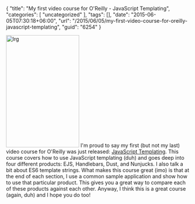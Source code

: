 {
	"title": "My first video course for O'Reilly - JavaScript Templating",
	"categories": [
		"uncategorized"
	],
	"tags": [],
	"date": "2015-06-05T07:30:18+06:00",
	"url": "/2015/06/05/my-first-video-course-for-oreilly-javascript-templating",
	"guid": "6254"
}

<a href="http://shop.oreilly.com/product/0636920034971.do"><img src="https://static.raymondcamden.com/images/wp-content/uploads/2015/06/lrg.jpg" alt="lrg" width="200" height="308" class="alignleft size-full wp-image-6255" /></a> I'm proud to say my first (but not my last) video course for O'Reilly was just released: <a href="http://shop.oreilly.com/product/0636920034971.do">JavaScript Templating</a>. This course covers how to use JavaScript templating (duh) and goes deep into four different products: EJS, Handlebars, Dust, and Nunjucks. I also talk a bit about ES6 template strings. What makes this course great (imo) is that at the end of each section, I use a common sample application and show how to use that particular product. This gives you a great way to compare each of these products against each other. Anyway, I think this is a great course (again, duh) and I hope you do too!
